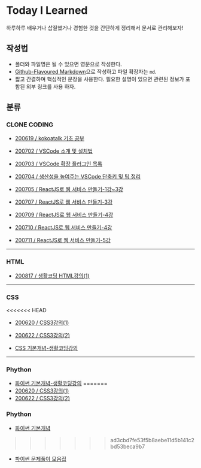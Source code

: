# Today I Learned

하루하루 배우거나 삽질했거나 경험한 것을 간단하게 정리해서 문서로 관리해보자!

## 작성법

- 폴더와 파일명은 될 수 있으면 영문으로 작성한다.
- [Github-Flavoured Markdown](https://guides.github.com/features/mastering-markdown/)으로 작성하고 파일 확장자는 `md`.
- 짧고 간결하며 핵심적인 문장을 사용한다. 필요한 설명이 있으면 관련된 정보가 포함된 외부 링크를 사용 하자.

## 분류

### CLONE CODING

- [200619 / kokoatalk 기초 공부](https://github.com/kjhabc2002/TIL/blob/master/CLONE_CODING/20200619.md)

- [200702 / VSCode 소개 및 설치법](https://github.com/kjhabc2002/TIL/blob/master/CLONE_CODING/20200702.md)
- [200703 / VSCode 확장 플러그인 목록](https://github.com/kjhabc2002/TIL/blob/master/CLONE_CODING/20200703.md)
- [200704 / 생산성을 높여주는 VSCode 단축키 및 팁 정리](https://github.com/kjhabc2002/TIL/blob/master/CLONE_CODING/20200704.md)
- [200705 / ReactJS로 웹 서비스 만들기-1강~3강](https://github.com/kjhabc2002/TIL/blob/master/CLONE_CODING/20200705.md)
- [200707 / ReactJS로 웹 서비스 만들기-3강](https://github.com/kjhabc2002/TIL/blob/master/CLONE_CODING/20200707.md)
- [200709 / ReactJS로 웹 서비스 만들기-4강](https://github.com/kjhabc2002/TIL/blob/master/CLONE_CODING/20200709.md)
- [200710 / ReactJS로 웹 서비스 만들기-4강](https://github.com/kjhabc2002/TIL/blob/master/CLONE_CODING/20200710.md)
- [200711 / ReactJS로 웹 서비스 만들기-5강](https://github.com/kjhabc2002/TIL/blob/master/CLONE_CODING/20200711.md)

---

### HTML

- [200817 / 생활코딩 HTML강의(1)](https://github.com/kjhabc2002/TIL/blob/master/html/20200817.md)

---

### CSS

<<<<<<< HEAD
- [200620 / CSS3강의(1)](https://github.com/kjhabc2002/TIL/blob/master/css_class/20200620.md)
- [200622 / CSS3강의(2)](https://github.com/kjhabc2002/TIL/blob/master/css_class/20200622.md)

- [CSS 기본개념-생활코딩강의](https://github.com/kjhabc2002/TIL/blob/master/css_class/css_basic.md)

---

### Phython

- [파이썬 기본개념-생활코딩강의](https://github.com/kjhabc2002/TIL/blob/master/Phython/python_basic.md)
=======
- [200620 / CSS3강의(1)](https://github.com/kjhabc2002/TIL/blob/master/CLONE_CODING/20200620.md)
- [200622 / CSS3강의(2)](https://github.com/kjhabc2002/TIL/blob/master/CLONE_CODING/20200622.md)

### Phython

- [파이썬 기본개념](https://github.com/kjhabc2002/TIL/blob/master/Phython/python_basic.md)
>>>>>>> ad3cbd7fe53f5b8aebe11d5b141c2bd53beca9b7
- [파이썬 문제풀이 모음집](https://github.com/kjhabc2002/TIL/blob/master/Phython/pythonexam.md)
